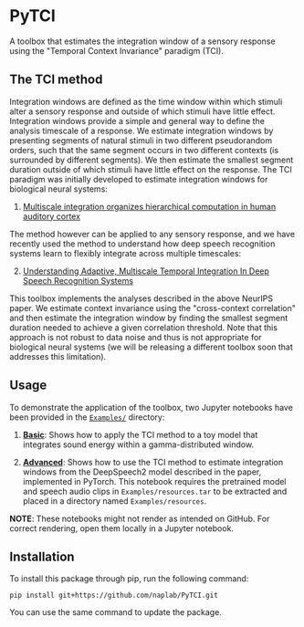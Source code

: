# PyTCI

A toolbox that estimates the integration window of a sensory response using the "Temporal Context Invariance" paradigm (TCI).

## The TCI method

Integration windows are defined as the time window within which stimuli alter a sensory response and outside of which stimuli have little effect. Integration windows provide a simple and general way to define the analysis timescale of a response. We estimate integration windows by presenting segments of natural stimuli in two different pseudorandom orders, such that the same segment occurs in two different contexts (is surrounded by different segments). We then estimate the smallest segment duration outside of which stimuli have little effect on the response. The TCI paradigm was initially developed to estimate integration windows for biological neural systems:

1. <a href="https://www.biorxiv.org/content/10.1101/2020.09.30.321687v2">Multiscale integration organizes hierarchical computation in human auditory cortex</a><br/>

The method however can be applied to any sensory response, and we have recently used the method to understand how deep speech recognition systems learn to flexibly integrate across multiple timescales:

2. <a href="https://neurips.cc">Understanding Adaptive, Multiscale Temporal Integration In Deep Speech Recognition Systems</a>

This toolbox implements the analyses described in the above NeurIPS paper. We estimate context invariance using the "cross-context correlation" and then estimate the integration window by finding the smallest segment duration needed to achieve a given correlation threshold. Note that this approach is not robust to data noise and thus is not appropriate for biological neural systems (we will be releasing a different toolbox soon that addresses this limitation). 

## Usage

To demonstrate the application of the toolbox, two Jupyter notebooks have been provided in the <a href="https://github.com/naplab/PyTCI/tree/main/Examples">`Examples/`</a> directory:

1. <a href="https://github.com/naplab/PyTCI/blob/main/Examples/Example-Toy.ipynb"><strong>Basic</strong></a>: Shows how to apply the TCI method to a toy model that integrates sound energy within a gamma-distributed window.

2. <a href="https://github.com/naplab/PyTCI/blob/main/Examples/Example-DeepSpeech.ipynb"><strong>Advanced</strong></a>: Shows how to use the TCI method to estimate integration windows from the DeepSpeech2 model described in the paper, implemented in PyTorch. This notebook requires the pretrained model and speech audio clips in `Examples/resources.tar` to be extracted and placed in a directory named `Examples/resources`.

<strong>NOTE</strong>: These notebooks might not render as intended on GitHub. For correct rendering, open them locally in a Jupyter notebook.

## Installation

To install this package through pip, run the following command:

`pip install git+https://github.com/naplab/PyTCI.git`

You can use the same command to update the package.
